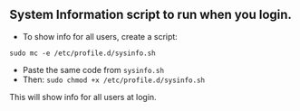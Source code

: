 ## System Information script to run when you login.

* To show info for all users, create a script:

`sudo mc -e /etc/profile.d/sysinfo.sh`

* Paste the same code from `sysinfo.sh`
* Then:
`sudo chmod +x /etc/profile.d/sysinfo.sh`

This will show info for all users at login.

